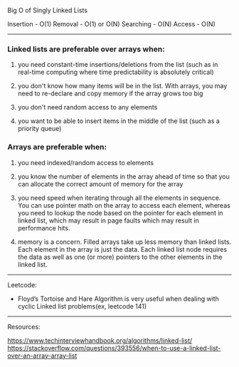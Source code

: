 Big O of Singly Linked Lists

Insertion - O(1)
Removal - O(1) or O(N)
Searching - O(N)
Access - O(N)

---

### Linked lists are preferable over arrays when:

1. you need constant-time insertions/deletions from the list (such as in real-time computing where time predictability is absolutely critical)

2. you don't know how many items will be in the list. With arrays, you may need to re-declare and copy memory if the array grows too big

3. you don't need random access to any elements

4. you want to be able to insert items in the middle of the list (such as a priority queue)

### Arrays are preferable when:

1. you need indexed/random access to elements

2. you know the number of elements in the array ahead of time so that you can allocate the correct amount of memory for the array

3. you need speed when iterating through all the elements in sequence. You can use pointer math on the array to access each element, whereas you need to lookup the node based on the pointer for each element in linked list, which may result in page faults which may result in performance hits.

4. memory is a concern. Filled arrays take up less memory than linked lists. Each element in the array is just the data. Each linked list node requires the data as well as one (or more) pointers to the other elements in the linked list.

---

Leetcode:

- Floyd’s Tortoise and Hare Algorithm is very useful when dealing with cyclic Linked list problems(ex, leetcode 141)

---

Resources:

https://www.techinterviewhandbook.org/algorithms/linked-list/
https://stackoverflow.com/questions/393556/when-to-use-a-linked-list-over-an-array-array-list
